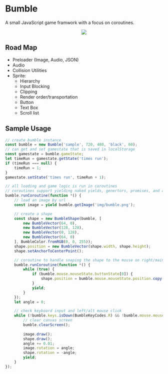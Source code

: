 # Bumble
A small JavaScript game framwork with a focus on coroutines.
<p align="center">
  <img src="https://raw.githubusercontent.com/jbluepolarbear/Bumble/master/bumble.png"/>
</p>

## Road Map
* Preloader (Image, Audio, JSON)
* Audio
* Collision Utilities
* Sprite:
    * Hierarchy
    * Input Blocking
    * Clipping
    * Render order/transportation
    * Button
    * Text Box
    * Scroll list


## Sample Usage
```javascript
// create bumble instance
const bumble = new Bumble('sample', 720, 480, 'black', 60);
// can get and set gamestate that is saved in localStorage
const gamestate = bumble.gameState;
let timeRun = gamestate.getState('times run');
if (timeRun === null) {
    timeRun = 1;
}
gamestate.setState('times run', timeRun + 1);

// all loading and game logic is run in coroutines
// coroutines support yielding naked yields, genertors, promises, and arrays of promises
bumble.runCoroutine(function *() {
    // load an image by url
    const image = yield bumble.getImage('img/bumble.png');

    // create a shape
    const shape = new BumbleShape(bumble, [
        new BumbleVector(64, 0),
        new BumbleVector(128, 128),
        new BumbleVector(0, 128),
        new BumbleVector(64, 0)
    ], BumbleColor.fromRGB(0, 0, 255));
    shape.position = new BumbleVector(shape.width, shape.height);
    shape.setAnchorToCenterPoint();

    // coroutine to handle snaping the shape to the mouse on right/main click
    bumble.runCoroutine(function *() {
        while (true) {
            if (bumble.mouse.mouseState.buttonState[0]) {
                shape.position = bumble.mouse.mouseState.position.copy();
            }
            yield;
        }
    });
    let angle = 0;

    // check keyboard input and left/alt mouse click
    while (!bumble.keys.isDown(BumbleKeyCodes.R) && !bumble.mouse.mouseState.buttonState[2]) {
        // clear canvas screen
        bumble.clearScreen();
        
        image.draw();
        shape.draw();
        angle += 0.01;
        image.rotation = angle;
        shape.rotation = -angle;
        yield;
    }
});
```